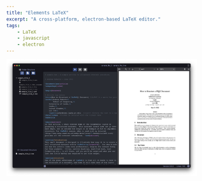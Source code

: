 ```yaml
---
title: "Elements LaTeX"
excerpt: "A cross-platform, electron-based LaTeX editor."
tags:
    - LaTeX
    - javascript
    - electron
---
```


![Elements LaTeX](../assets/projects/elements-latex.png)
